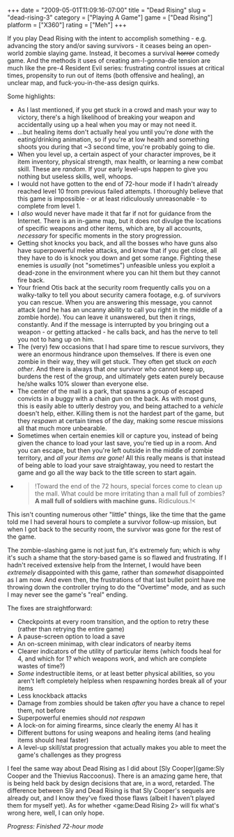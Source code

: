 +++
date = "2009-05-01T11:09:16-07:00"
title = "Dead Rising"
slug = "dead-rising-3"
category = ["Playing A Game"]
game = ["Dead Rising"]
platform = ["X360"]
rating = ["Meh"]
+++

If you play Dead Rising with the intent to accomplish something - e.g. advancing the story and/or saving survivors - it ceases being an open-world zombie slaying game.  Instead, it becomes a survival <s>horror</s> comedy game.  And the methods it uses of creating am-I-gonna-die tension are much like the pre-4 Resident Evil series: frustrating control issues at critical times, propensity to run out of items (both offensive and healing), an unclear map, and fuck-you-in-the-ass design quirks.

Some highlights:

* As I last mentioned, if you get stuck in a crowd and mash your way to victory, there's a high likelihood of breaking your weapon and accidentally using up a heal when you may or may not need it.
* ...but healing items don't actually heal you until you're <i>done</i> with the eating/drinking animation, so if you're at low health and something shoots you during that ~3 second time, you're probably going to die.
* When you level up, a certain aspect of your character improves, be it item inventory, physical strength, max health, or learning a new combat skill.  These are <i>random</i>.  If your early level-ups happen to give you nothing but useless skills, well, whoops.
* I would not have gotten to the end of 72-hour mode if I hadn't already reached level 10 from previous failed attempts.  I thoroughly believe that this game is impossible - or at least ridiculously unreasonable - to complete from level 1.
* I <i>also</i> would never have made it that far if not for guidance from the Internet.  There is an in-game map, but it does not divulge the locations of specific weapons and other items, which are, by all accounts, <i>necessary</i> for specific moments in the story progression.
* Getting shot knocks you back, and all the bosses who have guns also have superpowerful melee attacks, and know that if you get close, all they have to do is knock you down and get some range.  Fighting these enemies is <i>usually</i> (not "sometimes") unfeasible unless you exploit a dead-zone in the environment where you can hit them but they cannot fire back.
* Your friend Otis back at the security room frequently calls you on a walky-talky to tell you about security camera footage, e.g. of survivors you can rescue.  When you are answering this message, you cannot attack (and he has an uncanny ability to call you right in the middle of a zombie horde).  You can leave it unanswered, but then it rings, constantly.  And if the message is interrupted by you bringing out a weapon - or getting attacked - he calls back, and has the nerve to tell you not to hang up on him.
* The (very) few occasions that I had spare time to rescue survivors, they were an enormous hindrance upon themselves.  If there is even one zombie in their way, they will get stuck.  They often get stuck <i>on each other</i>.  And there is always that <i>one</i> survivor who cannot keep up, burdens the rest of the group, and ultimately gets eaten purely because he/she walks 10\% slower than everyone else.
* The center of the mall is a park, that spawns a group of escaped convicts in a buggy with a chain gun on the back.  As with most guns, this is easily able to utterly destroy you, and being attached to a <i>vehicle</i> doesn't help, either.  Killing them is not the hardest part of the game, but they <i>respawn</i> at certain times of the day, making some rescue missions all that much more unbearable.
* Sometimes when certain enemies kill or capture you, instead of being given the chance to load your last save, you're tied up in a room.  And you can escape, but then you're left outside in the middle of zombie territory, and <i>all your items are gone!</i>  All this really means is that instead of being able to load your save straightaway, you need to restart the game and go all the way back to the title screen to start again.
* >!Toward the end of the 72 hours, special forces come to clean up the mall.  What could be more irritating than a mall full of zombies?  <b>A mall full of soldiers with machine guns.</b>  Ridiculous.!<

This isn't counting numerous other "little" things, like the time that the game told me I had several hours to complete a survivor follow-up mission, but when I got back to the security room, the survivor was gone for the rest of the game.

The zombie-slashing game is not just fun, it's extremely fun; which is why it's such a shame that the story-based game is so flawed and frustrating.  If I hadn't received extensive help from the Internet, I would have been <i>extremely</i> disappointed with this game, rather than <i>somewhat</i> disappointed as I am now.  And even then, the frustrations of that last bullet point have me throwing down the controller trying to do the "Overtime" mode, and as such I may never see the game's "real" ending.

The fixes are straightforward:

* Checkpoints at every room transition, and the option to retry these (rather than retrying the entire game)
* A pause-screen option to load a save
* An on-screen minimap, with clear indicators of nearby items
* Clearer indicators of the utility of particular items (which foods heal for 4, and which for 1? which weapons work, and which are complete wastes of time?)
* <i>Some</i> indestructible items, or at least better physical abilities, so you aren't left completely helpless when respawning hordes break all of your items
* Less knockback attacks
* Damage from zombies should be taken <i>after</i> you have a chance to repel them, not before
* Superpowerful enemies should <i>not respawn</i>
* A lock-on for aiming firearms, since clearly the enemy AI has it
* Different buttons for using weapons and healing items (and healing items should heal faster)
* A level-up skill/stat progression that actually makes you able to meet the game's challenges as they progress

I feel the same way about Dead Rising as I did about [Sly Cooper](game:Sly Cooper and the Thievius Raccoonus).  There is an amazing game here, that is being held back by design decisions that are, in a word, retarded.  The difference between Sly and Dead Rising is that Sly Cooper's sequels are already out, and I know they've fixed those flaws (albeit I haven't played them for myself yet).  As for whether <game:Dead Rising 2> will fix what's wrong here, well, I can only hope.

<i>Progress: Finished 72-hour mode</i>
